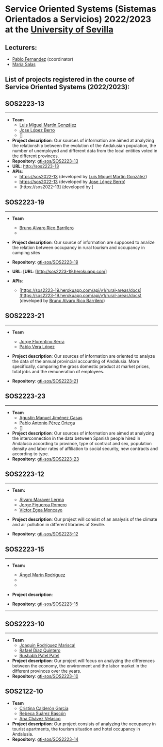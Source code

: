 Service Oriented Systems (Sistemas Orientados a Servicios) 2022/2023 at the [University of Sevilla](https://www.us.es)
====================

Lecturers:
--
 - [Pablo Fernandez](https://github.com/pafmon) (coordinator)
 - [María Salas](https://github.com/msurbano)
 

List of projects registered in the course of **Service Oriented Systems** (2022/2023):
--
## SOS2223-13
---------------------------
- **Team**
   - [Luis Miguel Martín González](https://github.com/luismg01)
   - [Jose López Berro](https://github.com/joslopber)
   - []
- **Project description**: Our sources of information are aimed at analyzing the relationship between the evolution of the Andalusian population, the number of unemployed and different data from the local entities voted in the different provinces.
- **Repository**: [gti-sos/SOS2223-13](https://github.com/gti-sos/SOS2223-13)
- **URL**: [http://sos2223-13]()
- **APIs**:
   - [https://sos2022-13](https://sos2223-13) (developed by [Luis Miguel Martín González](https://github.com/luismg01))
   - [https://sos2022-13](https://sos2223-13) (developed by [Jose López Berro](https://github.com/joslopber))
   - [https://sos2022-13] (developed by )
  
## SOS2223-19
---------------------------
- **Team**
   - [Bruno Alvaro Rico Barrilero](https://github.com/brico1994)
   - []()

- **Project description**: Our source of information are supposed to analize the relation between occupancy in rural tourism and occupancy in camping sites
- **Repository**: [gti-sos/SOS2223-19](https://github.com/gti-sos/SOS2223-19)
- **URL**: [**URL**: [http://sos2223-19.herokuapp.com]
- **APIs**:
   - [https://sos2223-19.herokuapp.com/api/v1/rural-areas/docs](https://sos2223-19.herokuapp.com/api/v1/rural-areas/docs) (developed by [Bruno Alvaro Rico Barrilero](https://github.com/brico1994))

## SOS2223-21
---------------------------
- **Team**
   - [Jorge Florentino Serra](https://github.com/jorgefl8)
   - [Pablo Vera López](https://github.com/pablovl95)

- **Project description**: Our sources of information are oriented to analyze the data of the annual provincial accounting of Andalusia. More specifically, comparing the gross domestic product at market prices, total jobs and the remuneration of employees.
- **Repository**: [gti-sos/SOS2223-21](https://github.com/gti-sos/SOS2223-21)

## SOS2223-23
---------------------------
- **Team**
   - [Agustín Manuel Jiménez Casas](https://github.com/agujimcas)
   - [Pablo Antonio Pérez Ortega](https://github.com/PabPerOrt1)
   - []
- **Project description**: Our sources of information are aimed at analyzing the interconnection in the data between Spanish people hired in Andalusia according to province, type of contract and sex, population density and labor rates of affiliation to social security, new contracts and according to type.
- **Repository**: [gti-sos/SOS2223-23](https://github.com/gti-sos/SOS2223-23)


## SOS2223-12
--------------------------

- **Team:**
   - [Álvaro Maraver Lerma](https://github.com/AlvaroMaraverLerma)
   - [Jorge Figueroa Romero](https://github.com/jorfigrom)
   - [Víctor Egea Moncayo](https://github.com/victoregea)

- **Project description**: Our project will consist of an analysis of the climate and air pollution in different libraries of Seville.
- **Repository**: [gti-sos/SOS2223-12](https://github.com/gti-sos/SOS2223-12)


## SOS2223-15
-------------------------
- **Team:**
   - [Ángel Marín Rodríguez](https://github.com/AngelUs04)
   - []()
   - []()

- **Project description**: 
- **Repository**: [gti-sos/SOS2223-15](https://github.com/gti-sos/SOS2223-15)

-------------------------
## SOS2223-10
---------------------------
- **Team**
   - [Joaquín Rodríguez Mariscal](https://github.com/joarodmar2)
   - [Rafael Díaz Quintero](https://github.com/rdiazq01)
   - [Rushabh Patel Patel](https://github.com/rushabhp01)
- **Project description**: Our project will focus on analyzing the differences between the economy, the environment and the labor market in the different provinces over the years.
- **Repository**: [gti-sos/SOS2223-10](https://github.com/gti-sos/SOS2223-10)

## SOS2122-10

- **Team**
  - [Cristina Calderón García](https://github.com/criscalgar)
  - [Rebeca Suárez Bascón](https://github.com/rebsuabas)
  - [Ana Chávez Velasco](https://github.com/anachavel1)
- **Project description**: Our project consists of analyzing the occupancy in tourist apartments, the tourism situation and hotel occupancy in Andalusia.
- **Repository**: [gti-sos/SOS2223-14](https://github.com/gti-sos/SOS2223-14)

